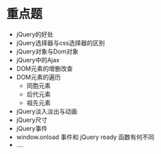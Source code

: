 # 重点题

- jQuery的好处
- jQuery选择器与css选择器的区别
- jQuery对象与Dom对象
- jQuery中的Ajax
- DOM元素的增删改查
- DOM元素的遍历
   - 同胞元素
   - 后代元素
   - 祖先元素
- jQuery淡入淡出与动画
- jQuery尺寸
- jQuery事件
- window.onload 事件和 jQuery ready 函数有何不同
- ....